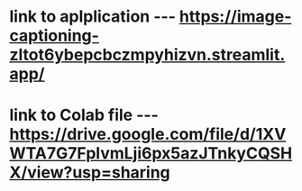 
# link to aplplication ---  https://image-captioning-zltot6ybepcbczmpyhizvn.streamlit.app/
# link to Colab file ---  https://drive.google.com/file/d/1XVWTA7G7FplvmLji6px5azJTnkyCQSHX/view?usp=sharing
